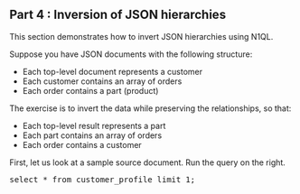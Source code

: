 ## <b>Part 4 : Inversion of JSON hierarchies</b>

This section demonstrates how to invert JSON hierarchies using N1QL.

Suppose you have JSON documents with the following structure:
+ Each top-level document represents a customer
+ Each customer contains an array of orders
+ Each order contains a part (product)

The exercise is to invert the data while preserving the relationships,
so that:
+ Each top-level result represents a part
+ Each part contains an array of orders
+ Each order contains a customer

First, let us look at a sample source document. Run the query on the
right.

<pre id="example">
select * from customer_profile limit 1;

</pre>

